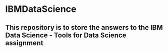 # IBMDataScience

## This repository is to store the answers to the IBM Data Science - Tools for Data Science assignment

